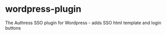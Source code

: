 # wordpress-plugin
The Authress SSO plugin for Wordpress - adds SSO html template and login buttons
